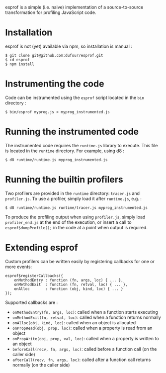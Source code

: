 esprof is a simple (i.e. naive) implementation of a source-to-source transformation for profiling JavaScript code.

# Installation

esprof is not (yet) available via npm, so installation is manual :

    $ git clone git@github.com:dufour/esprof.git
    $ cd esprof
    $ npm install

# Instrumenting the code

Code can be instrumented using the `esprof` script located in the `bin` directory :

    $ bin/esprof myprog.js > myprog_instrumented.js

# Running the instrumented code

The instrumented code requires the `runtime.js` library to execute. This file is located in the `runtime` directory. For example, using d8 :

    $ d8 runtime/runtime.js myprog_instrumented.js

# Running the builtin profilers

Two profilers are provided in the `runtime` directory: `tracer.js` and `profiler.js`. To use a profiler, simply load it after `runtime.js`, e.g. :

    $ d8 runtime/runtime.js runtime/tracer.js myprog_instrumented.js

To produce the profiling output when using `profiler.js`, simply load `profiler_end.js` at the end of the execution, or insert a call to `esprof$dumpProfile();` in the code at a point when output is required.

# Extending esprof

Custom profilers can be written easily by registering callbacks for one or more events:

    esprof$registerCallbacks({
        onMethodEntry : function (fn, args, loc) { ... },
        onMethodExit  : function (fn, retval, loc) { ... },
        onAlloc       : function (obj, kind, loc) { ... }
    });

Supported callbacks are :

* `onMethodEntry(fn, args, loc)`: called when a function starts executing
* `onMethodExit(fn, retval, loc)`: called when a function returns normally
* `onAlloc(obj, kind, loc)`: called when an object is allocated
* `onPropRead(obj, prop, loc)`: called when a property is read from an object
* `onPropWrite(obj, prop, val, loc)`: called when a property is written to an object
* `beforeCall(recv, fn, args, loc)`: called before a function call (on the caller side)
* `afterCall(recv, fn, args, loc)`: called after a function call returns normally (on the caller side)
